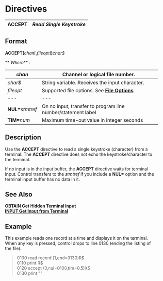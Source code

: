 # Directives

**ACCEPT** |  **_Read Single Keystroke_**  
---|---  
  
##  Format

**ACCEPT(**_chan_[,_fileopt_]**)**_char$_  
  
** _Where_** _:_

_chan_ |  Channel or logical file number.  
---|---  
_char$_ |  String variable. Receives the input character.  
_fileopt_ |  Supported file options. See **[File Options](../appendix/input~output_and_control_options.htm#Mark1)**: |  **ERR=**_stmtref_ |  On error, transfer to program line number/statement label  
---|---  
**NUL=**_stmtref_ |  On no input, transfer to program line number/statement label  
**TIM=**_num_ |  Maximum time-out value in integer seconds  
  
##  Description

Use the **ACCEPT** directive to read a single keystroke (character) from a terminal. The **ACCEPT** directive does not echo the keystroke/character to the terminal.

If no input is in the input buffer, the **ACCEPT** directive waits for terminal input. Control transfers to the _stmtref_ if you include a **NUL=** option and the terminal input buffer has no data in it.

##  See Also

**[OBTAIN Get Hidden Terminal Input](obtain.md)**  
**[INPUT Get Input from Terminal](input.md)**

##  Example

This example reads one record at a time and displays it on the terminal. When any key is pressed, control drops to line 0130 (ending the listing of the file).

> 0100 read record (1,end=0130)R$  
> 0110 print R$  
> 0120 accept (0,nul=0100,tim=0.5)X$  
> 0130 print "<Display halted>"
